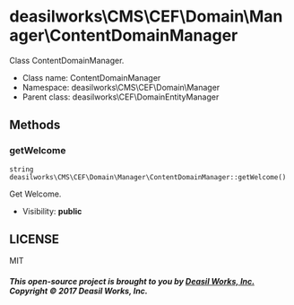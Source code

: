 deasilworks\CMS\CEF\Domain\Manager\ContentDomainManager
===============

Class ContentDomainManager.




* Class name: ContentDomainManager
* Namespace: deasilworks\CMS\CEF\Domain\Manager
* Parent class: deasilworks\CEF\DomainEntityManager







Methods
-------


### getWelcome

    string deasilworks\CMS\CEF\Domain\Manager\ContentDomainManager::getWelcome()

Get Welcome.



* Visibility: **public**




## LICENSE

MIT

##### This open-source project is brought to you by [Deasil Works, Inc.](http://deasil.works/) Copyright &copy; 2017 Deasil Works, Inc.